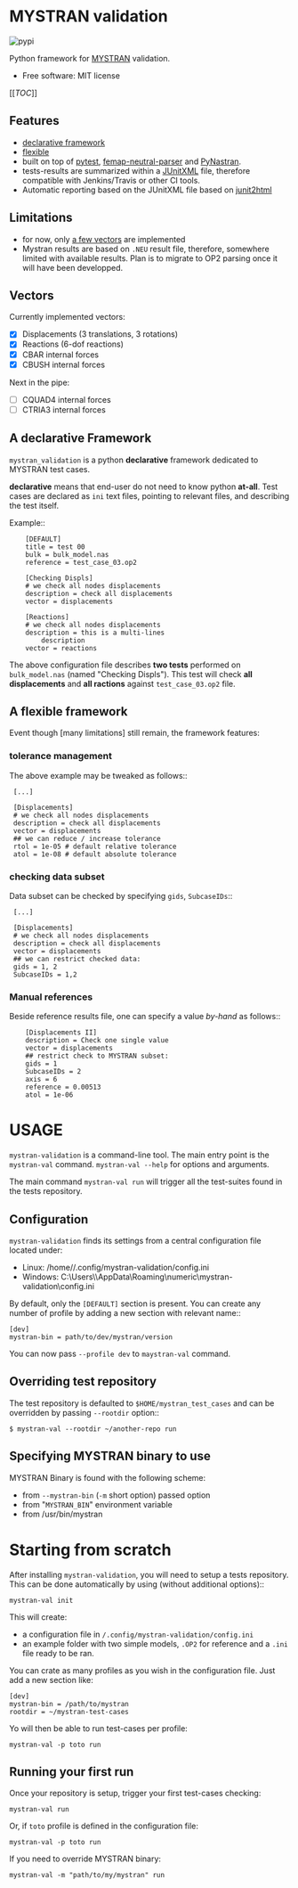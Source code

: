 MYSTRAN validation
==================


![pypi](https://img.shields.io/pypi/v/mystran_validation.svg "https://pypi.python.org/pypi/mystran_validation")


Python framework for [MYSTRAN](http://https://github.com/dr-bill-c/MYSTRAN) validation.


* Free software: MIT license

[[_TOC_]]

Features
--------

* [declarative framework](#a-declarative-framework)
* [flexible](#a-flexible-framework)
* built on top of [pytest](https://pytest.org/), [femap-neutral-parser](https://pypi.org/project/femap-neutral-parser/) and [PyNastran](https://pypi.org/project/pyNastran/).
* tests-results are summarized within a [JUnitXML](https://junit.org/junit5/docs/current/user-guide) file, therefore compatible with Jenkins/Travis or other CI tools.
* Automatic reporting based on the JUnitXML file based on [junit2html](https://pypi.org/project/junit2html) 

Limitations
-----------

* for now, only [a few vectors](#vectors) are implemented 
* Mystran results are based on `.NEU` result file, therefore, somewhere limited with available results. Plan is to migrate to OP2 parsing once it will have been developped.


Vectors
-------

Currently implemented vectors:

- [x] Displacements (3 translations, 3 rotations)
- [x] Reactions (6-dof reactions)
- [x] CBAR internal forces
- [x] CBUSH internal forces

Next in the pipe:

- [ ] CQUAD4 internal forces
- [ ] CTRIA3 internal forces

A declarative Framework
-----------------------

`mystran_validation` is a python **declarative** framework dedicated to MYSTRAN test cases.

**declarative** means that end-user do not need to know python **at-all**. Test cases are declared as `ini` text files, pointing to relevant files, and describing the test itself.

Example::

        [DEFAULT]
        title = test 00
        bulk = bulk_model.nas
        reference = test_case_03.op2
        
        [Checking Displs]
        # we check all nodes displacements
        description = check all displacements
        vector = displacements

        [Reactions]
        # we check all nodes displacements
        description = this is a multi-lines
        	description
        vector = reactions

The above configuration file describes **two tests** performed on ``bulk_model.nas`` (named "Checking Displs"). This test will check **all displacements** and **all ractions** against ``test_case_03.op2`` file. 


A flexible framework
--------------------

Event though [many limitations] still remain, the framework features:

### tolerance management

The above example may be tweaked as follows::

     [...]
     
     [Displacements]
     # we check all nodes displacements
     description = check all displacements
     vector = displacements
     ## we can reduce / increase tolerance
     rtol = 1e-05 # default relative tolerance
     atol = 1e-08 # default absolute tolerance 

### checking data subset

Data subset can be checked by specifying `gids`, `SubcaseIDs`::

     [...]
     
     [Displacements]
     # we check all nodes displacements
     description = check all displacements
     vector = displacements
     ## we can restrict checked data:
     gids = 1, 2
     SubcaseIDs = 1,2

### Manual references

Beside reference results file, one can specify a value *by-hand* as follows::

        [Displacements II]
        description = Check one single value
        vector = displacements
        ## restrict check to MYSTRAN subset:
        gids = 1
        SubcaseIDs = 2
        axis = 6
        reference = 0.00513
        atol = 1e-06 


USAGE
=====

`mystran-validation` is a command-line tool. The main entry point is the `mystran-val` command. `mystran-val --help` for options and arguments.

The main command ``mystran-val run`` will trigger all the test-suites found in the tests repository. 

Configuration
-------------

`mystran-validation` finds its settings from a central configuration file located under:

* Linux: /home/<user>/.config/mystran-validation/config.ini
* Windows: C:\\Users\\<user>\\AppData\\Roaming\\numeric\\mystran-validation\\config.ini

By default, only the ``[DEFAULT]`` section is present. You can create any number of profile by adding a new section with relevant name::

    [dev]
    mystran-bin = path/to/dev/mystran/version

You can now pass ``--profile dev`` to ``maystran-val`` command.

Overriding test repository
--------------------------

The test repository is defaulted to `$HOME/mystran_test_cases` and can be overridden by passing ``--rootdir`` option::

    $ mystran-val --rootdir ~/another-repo run


Specifying MYSTRAN binary to use
--------------------------------

MYSTRAN Binary is found with the following scheme:

- from `--mystran-bin` (`-m` short option) passed option
- from "`MYSTRAN_BIN`" environment variable
- from /usr/bin/mystran

Starting from scratch
=====================

After installing `mystran-validation`, you will need to setup a tests repository. This can be done automatically by using (without additional options)::

	mystran-val init

This will create:

* a configuration file in `/.config/mystran-validation/config.ini`
* an example folder with two simple models, `.OP2` for reference and a `.ini` file ready to be ran.

You can crate as many profiles as you wish in the configuration file. Just add a new section like:

    [dev]
    mystran-bin = /path/to/mystran
    rootdir = ~/mystran-test-cases

Yo will then be able to run test-cases per profile:

    mystran-val -p toto run

Running your first run
----------------------

Once your repository is setup, trigger your first test-cases checking:

	mystran-val run

Or, if `toto` profile is defined in the configuration file:

    mystran-val -p toto run

If you need to override MYSTRAN binary:

	mystran-val -m "path/to/my/mystran" run

        



  


